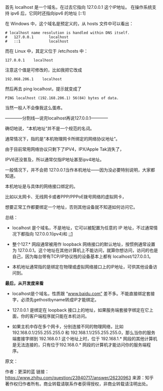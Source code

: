 

首先 localhost 是一个域名，在过去它指向 127.0.0.1 这个IP地址。
在操作系统支持 ipv6 后，它同时还指向ipv6 的地址 [::1]

在 Windows 中，这个域名是预定义的，从 hosts 文件中可以看出：

```
# localhost name resolution is handled within DNS itself.
#	127.0.0.1       localhost
#	::1             localhost
```

而在 Linux 中，其定义位于 /etc/hosts 中：
```
127.0.0.1    localhost
```

注意这个值是可修改的，比如我把它改成
```
192.068.206.1    localhost
```
然后再去 ping localhost，提示就变成了
```
PING localhost (192.168.206.1) 56(84) bytes of data.
```
当然一般人不会像我这么蛋疼。

————分割线—说完localhost再说127.0.0.1————

确切地说，“本机地址”并不是一个规范的名词。

通常情况下，指的是“本机物理网卡所绑定的网络协议地址”。

由于目前常用网络协议只剩下了IPV4，IPX/Apple Tak消失了，

IPV6还没普及，所以通常仅指IP地址甚至ipv4地址。

一般情况下，并不会把 127.0.0.1当作本机地址——因为没必要特别说明，大家都知道。

本机地址是与具体的网络接口绑定的。

比如以太网卡、无线网卡或者PPP/PPPoE拨号网络的虚拟网卡，

想要正常工作都要绑定一个地址，否则其他设备就不知道如何访问它。

总结：

- localhost 是个域名，不是地址，它可以被配置为任意的 IP 地址，不过通常情况下都指向 127.0.0.1(ipv4)和 [::1](ipv6)

- 整个127.* 网段通常被用作 loopback 网络接口的默认地址，按惯例通常设置为 127.0.0.1。这个地址在其他计算机上不能访问，就算你想访问，访问的也是自己，因为每台带有TCP/IP协议栈的设备基本上都有 localhost/127.0.0.1。

- 本机地址通常指的是绑定在物理或虚拟网络接口上的IP地址，可供其他设备访问到。
 

**最后，从开发度来看**

- localhost是个域名，性质跟 “www.baidu.com” 差不多。不能直接绑定套接字，必须先gethostbyname转成IP才能绑定。

- 127.0.0.1 是绑定在 loopback 接口上的地址，如果服务端套接字绑定在它上面，你的客户端程序就只能在本机访问。

- 如果主机中存在多个网卡，分别连接不同的物理网络，比如 192.168.0.1/255.255.255.0 和 192.168.1.1/255.255.255.0，那么当你的服务端套接字绑到 192.168.0.1 这个地址上时，位于 192.168.1.* 网段的其他计算机是无法连接的，只有位于192.168.0.* 网段的计算机才能访问你的服务端程序。



原文：

作者：更深的蓝
链接：https://www.zhihu.com/question/23940717/answer/26230963
来源：知乎
著作权归作者所有。商业转载请联系作者获得授权，非商业转载请注明出处。


  


